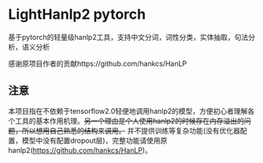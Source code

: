 # LightHanlp2 pytorch
基于pytorch的轻量级hanlp2工具，支持中文分词，词性分类，实体抽取，句法分析，语义分析

感谢原项目作者的贡献https://github.com/hankcs/HanLP

## 注意
本项目指在不依赖于tensorflow2.0轻便地调用hanlp2的模型，方便初心者理解各个工具的基本作用机理。~~另一个理由是个人使用hanlp2的时候存在内存溢出的问题，所以想用自己熟悉的结构来调用。~~ 并不提供训练等复杂功能(没有优化器配置，模型中没有配置dropout层)，完整功能请使用原hanlp2(https://github.com/hankcs/HanLP)。
